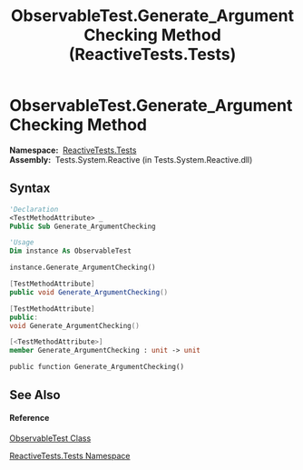 ﻿---
title: ObservableTest.Generate_ArgumentChecking Method  (ReactiveTests.Tests)
TOCTitle: Generate_ArgumentChecking Method
ms:assetid: M:ReactiveTests.Tests.ObservableTest.Generate_ArgumentChecking
ms:mtpsurl: https://msdn.microsoft.com/en-us/library/reactivetests.tests.observabletest.generate_argumentchecking(v=VS.103)
ms:contentKeyID: 36620091
ms.date: 06/28/2011
mtps_version: v=VS.103
f1_keywords:
- ReactiveTests.Tests.ObservableTest.Generate_ArgumentChecking
dev_langs:
- CSharp
- JScript
- VB
- FSharp
- c++
---

# ObservableTest.Generate\_ArgumentChecking Method

**Namespace:**  [ReactiveTests.Tests](hh289046\(v=vs.103\).md)  
**Assembly:**  Tests.System.Reactive (in Tests.System.Reactive.dll)

## Syntax

``` vb
'Declaration
<TestMethodAttribute> _
Public Sub Generate_ArgumentChecking
```

``` vb
'Usage
Dim instance As ObservableTest

instance.Generate_ArgumentChecking()
```

``` csharp
[TestMethodAttribute]
public void Generate_ArgumentChecking()
```

``` c++
[TestMethodAttribute]
public:
void Generate_ArgumentChecking()
```

``` fsharp
[<TestMethodAttribute>]
member Generate_ArgumentChecking : unit -> unit 
```

``` jscript
public function Generate_ArgumentChecking()
```

## See Also

#### Reference

[ObservableTest Class](hh288687\(v=vs.103\).md)

[ReactiveTests.Tests Namespace](hh289046\(v=vs.103\).md)

